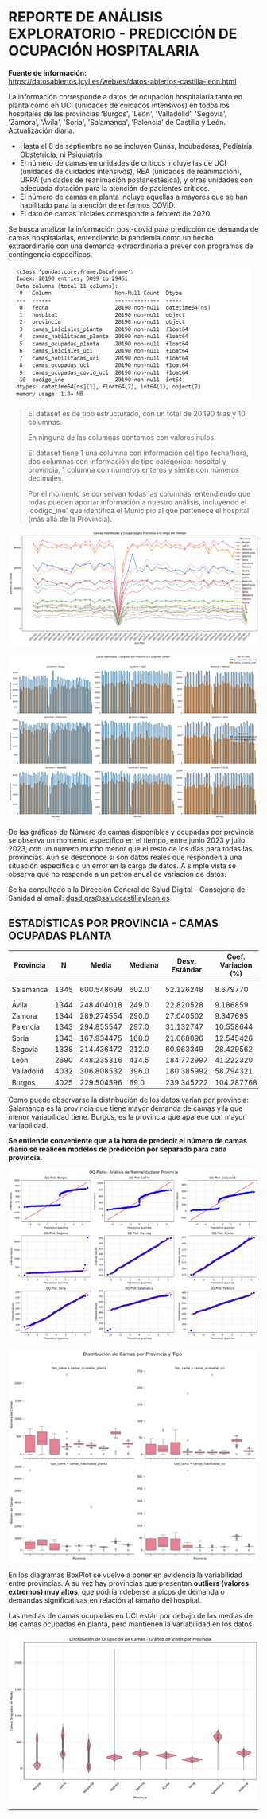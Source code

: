 # **REPORTE DE ANÁLISIS EXPLORATORIO - PREDICCIÓN DE OCUPACIÓN HOSPITALARIA**

**Fuente de información:**  
https://datosabiertos.jcyl.es/web/es/datos-abiertos-castilla-leon.html

La información corresponde a datos de ocupación hospitalaria tanto en planta como en UCI (unidades de cuidados intensivos) en todos los hospitales de las provincias 'Burgos', 'León', 'Valladolid', 'Segovia', 'Zamora', 'Ávila', 'Soria', 'Salamanca', 'Palencia' de Castilla y León. Actualización diaria.

- Hasta el 8 de septiembre no se incluyen Cunas, Incubadoras, Pediatría, Obstetricia, ni Psiquiatría.
- El número de camas en unidades de críticos incluye las de UCI (unidades de cuidados intensivos), REA (unidades de reanimación), URPA (unidades de reanimación postanestésica), y otras unidades con adecuada dotación para la atención de pacientes críticos.
- El número de camas en planta incluye aquellas a mayores que se han habilitado para la atención de enfermos COVID.
- El dato de camas iniciales corresponde a febrero de 2020.

Se busca analizar la información post-covid para predicción de demanda de camas hospitalarias, entendiendo la pandemia como un hecho extraordinario con una demanda extraordinaria a prever con programas de contingencia específicos.

![Tabla](/results/media/Imagen1.png)

> El dataset es de tipo estructurado, con un total de 20.190 filas y 10 columnas.
> 
> En ninguna de las columnas contamos con valores nulos.
> 
> El dataset tiene 1 una columna con información del tipo fecha/hora, dos columnas con información de tipo categórica: hospital y provincia, 1 columna con números enteros y siente con números decimales.
> 
> Por el momento se conservan todas las columnas, entendiendo que todas pueden aportar información a nuestro análisis, incluyendo el 'codigo_ine' que identifica el Municipio al que pertenece el hospital (más allá de la Provincia).

![Gráfico de líneas](/results/media/Imagen2.png)

![Gráfico de barras](/results/media/Imagen3.png)

De las gráficas de Número de camas disponibles y ocupadas por provincia se observa un momento especifico en el tiempo, entre junio 2023 y julio 2023, con un número mucho menor que el resto de los días para todas las provincias. Aún se desconoce si son datos reales que responden a una situación específica o un error en la carga de datos. A simple vista se observa que no responde a un patrón anual de variación de datos.

Se ha consultado a la Dirección General de Salud Digital - Consejería de Sanidad al email: dgsd.grs@saludcastillayleon.es

## ESTADÍSTICAS POR PROVINCIA - CAMAS OCUPADAS PLANTA

| Provincia   | N    | Media      | Mediana | Desv. Estándar | Coef. Variación (%) | p-value Normalidad | Es Normal? |
|-------------|------|------------|---------|----------------|---------------------|---------------------|------------|
| Salamanca   | 1345 | 600.548699 | 602.0   | 52.126248      | 8.679770            | 6.085570e-124       | No         |
| Ávila       | 1344 | 248.404018 | 249.0   | 22.820528      | 9.186859            | 1.488616e-01       | Sí         |
| Zamora      | 1344 | 289.274554 | 290.0   | 27.040502      | 9.347695            | 9.716148e-01       | Sí         |
| Palencia    | 1343 | 294.855547 | 297.0   | 31.132747      | 10.558644           | 5.315362e-33       | No         |
| Soria       | 1343 | 167.934475 | 168.0   | 21.068096      | 12.545426           | 4.340855e-06       | No         |
| Segovia     | 1338 | 214.436472 | 212.0   | 60.963349      | 28.429562           | 0.000000e+00       | No         |
| León        | 2690 | 448.235316 | 414.5   | 184.772997     | 41.222320           | 0.000000e+00       | No         |
| Valladolid  | 4032 | 306.808532 | 396.0   | 180.385992     | 58.794321           | 0.000000e+00       | No         |
| Burgos      | 4025 | 229.504596 | 69.0    | 239.345222     | 104.287768          | 0.000000e+00       | No         |

Como puede observarse la distribución de los datos varían por provincia: Salamanca es la provincia que tiene mayor demanda de camas y la que menor variabilidad tiene. Burgos, es la provincia que aparece con mayor variabilidad.

**Se entiende conveniente que a la hora de predecir el número de camas diario se realicen modelos de predicción por separado para cada provincia.**

![Gráfico](/results/media/Imagen4.png)

![Gráfico en cascada](/results/media/Imagen5.png)

En los diagramas BoxPlot se vuelve a poner en evidencia la variabilidad entre provincias. A su vez hay provincias que presentan **outliers (valores extremos) muy altos**, que podrían deberse a picos de demanda o demandas significativas en relación al tamaño del hospital.

Las medias de camas ocupadas en UCI están por debajo de las medias de las camas ocupadas en planta, pero mantienen la variabilidad en los datos.

![Gráfico](/results/media/Imagen6.png)

***

